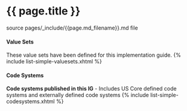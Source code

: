 # {{ page.title }}

source pages/_include/{{page.md_filename}}.md  file

#### Value Sets

These value sets have been defined for this implementation guide.
{% include list-simple-valuesets.xhtml %}


#### Code Systems

**Code systems published in this IG** - Includes US Core defined code systems and externally defined code systems
{% include list-simple-codesystems.xhtml %}
